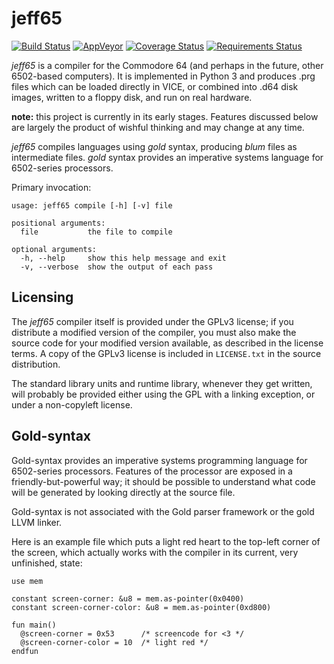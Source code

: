 # jeff65

[![Build Status](https://img.shields.io/travis/anachronauts/jeff65/master.svg?style=flat-square&logo=travis)](https://travis-ci.org/anachronauts/jeff65)
[![AppVeyor](https://img.shields.io/appveyor/ci/jdpage/jeff65/master.svg?style=flat-square&logo=appveyor)](https://ci.appveyor.com/project/jdpage/jeff65)
[![Coverage Status](https://img.shields.io/coveralls/github/anachronauts/jeff65/master.svg?style=flat-square)](https://coveralls.io/github/anachronauts/jeff65?branch=master)
[![Requirements Status](https://img.shields.io/requires/github/anachronauts/jeff65.svg?branch=master&style=flat-square)](https://requires.io/github/anachronauts/jeff65/requirements/?branch=master)

*jeff65* is a compiler for the Commodore 64 (and perhaps in the future, other
6502-based computers). It is implemented in Python 3 and produces .prg files
which can be loaded directly in VICE, or combined into .d64 disk images, written
to a floppy disk, and run on real hardware.

**note:** this project is currently in its early stages. Features discussed below
are largely the product of wishful thinking and may change at any time.

*jeff65* compiles languages using *gold* syntax, producing *blum* files as
intermediate files. *gold* syntax provides an imperative systems language for
6502-series processors.

Primary invocation:

    usage: jeff65 compile [-h] [-v] file

    positional arguments:
      file           the file to compile

    optional arguments:
      -h, --help     show this help message and exit
      -v, --verbose  show the output of each pass


## Licensing

The *jeff65* compiler itself is provided under the GPLv3 license; if you
distribute a modified version of the compiler, you must also make the source
code for your modified version available, as described in the license terms. A
copy of the GPLv3 license is included in `LICENSE.txt` in the source
distribution.

The standard library units and runtime library, whenever they get written, will
probably be provided either using the GPL with a linking exception, or under a
non-copyleft license.


## Gold-syntax

Gold-syntax provides an imperative systems programming language for 6502-series
processors. Features of the processor are exposed in a friendly-but-powerful
way; it should be possible to understand what code will be generated by looking
directly at the source file.

Gold-syntax is not associated with the Gold parser framework or the gold LLVM
linker.

Here is an example file which puts a light red heart to the top-left corner of
the screen, which actually works with the compiler in its current, very
unfinished, state:

```
use mem

constant screen-corner: &u8 = mem.as-pointer(0x0400)
constant screen-corner-color: &u8 = mem.as-pointer(0xd800)

fun main()
  @screen-corner = 0x53      /* screencode for <3 */
  @screen-corner-color = 10  /* light red */
endfun
```
